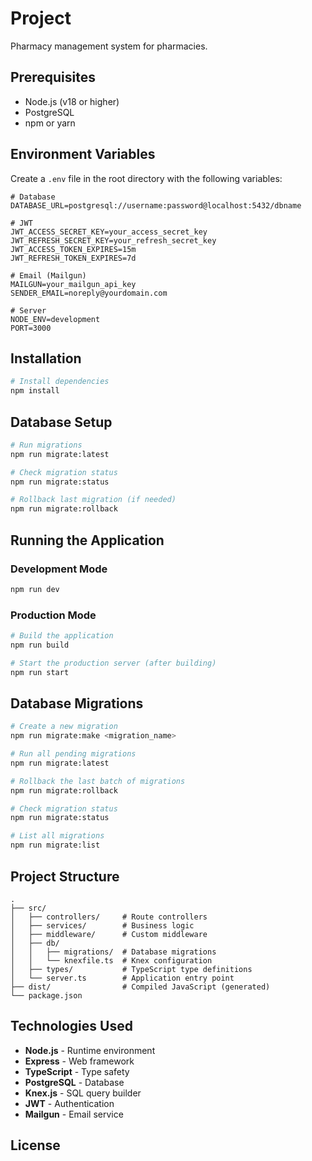 # Project 

Pharmacy management system for pharmacies.

## Prerequisites

- Node.js (v18 or higher)
- PostgreSQL
- npm or yarn

## Environment Variables

Create a `.env` file in the root directory with the following variables:
```env
# Database
DATABASE_URL=postgresql://username:password@localhost:5432/dbname

# JWT
JWT_ACCESS_SECRET_KEY=your_access_secret_key
JWT_REFRESH_SECRET_KEY=your_refresh_secret_key
JWT_ACCESS_TOKEN_EXPIRES=15m
JWT_REFRESH_TOKEN_EXPIRES=7d

# Email (Mailgun)
MAILGUN=your_mailgun_api_key
SENDER_EMAIL=noreply@yourdomain.com

# Server
NODE_ENV=development
PORT=3000
```

## Installation
```bash
# Install dependencies
npm install
```

## Database Setup
```bash
# Run migrations
npm run migrate:latest

# Check migration status
npm run migrate:status

# Rollback last migration (if needed)
npm run migrate:rollback
```

## Running the Application

### Development Mode
```bash
npm run dev
```

### Production Mode
```bash
# Build the application
npm run build

# Start the production server (after building)
npm run start
```

## Database Migrations
```bash
# Create a new migration
npm run migrate:make <migration_name>

# Run all pending migrations
npm run migrate:latest

# Rollback the last batch of migrations
npm run migrate:rollback

# Check migration status
npm run migrate:status

# List all migrations
npm run migrate:list
```
## Project Structure
```
.
├── src/
│   ├── controllers/     # Route controllers
│   ├── services/        # Business logic
│   ├── middleware/      # Custom middleware
│   ├── db/
│   │   ├── migrations/  # Database migrations
│   │   └── knexfile.ts  # Knex configuration
│   ├── types/           # TypeScript type definitions
│   └── server.ts        # Application entry point
├── dist/                # Compiled JavaScript (generated)
└── package.json
```

## Technologies Used

- **Node.js** - Runtime environment
- **Express** - Web framework
- **TypeScript** - Type safety
- **PostgreSQL** - Database
- **Knex.js** - SQL query builder
- **JWT** - Authentication
- **Mailgun** - Email service

## License


